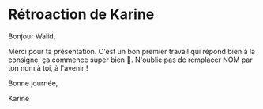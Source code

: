 # Rétroaction de Karine

Bonjour Walid,

Merci pour ta présentation. C'est un bon premier travail qui répond bien à la consigne, ça commence super bien 🙂. N'oublie pas de remplacer NOM par ton nom à toi, à l'avenir !

Bonne journée,

Karine
